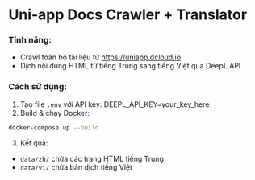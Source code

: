 # Uni-app Docs Crawler + Translator

### Tính năng:
- Crawl toàn bộ tài liệu từ https://uniapp.dcloud.io
- Dịch nội dung HTML từ tiếng Trung sang tiếng Việt qua DeepL API

### Cách sử dụng:
1. Tạo file `.env` với API key:
DEEPL_API_KEY=your_key_here
2. Build & chạy Docker:
```bash
docker-compose up --build
```
3. Kết quả:
- `data/zh/` chứa các trang HTML tiếng Trung
- `data/vi/` chứa bản dịch tiếng Việt